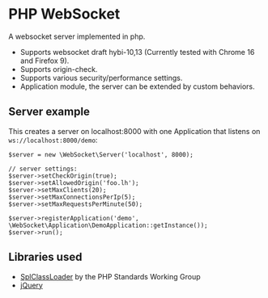 PHP WebSocket
=============
A websocket server implemented in php.

- Supports websocket draft hybi-10,13 (Currently tested with Chrome 16 and Firefox 9).
- Supports origin-check.
- Supports various security/performance settings.
- Application module, the server can be extended by custom behaviors.

## Server example

This creates a server on localhost:8000 with one Application that listens on `ws://localhost:8000/demo`:

	$server = new \WebSocket\Server('localhost', 8000);

	// server settings:	
	$server->setCheckOrigin(true);
	$server->setAllowedOrigin('foo.lh');
	$server->setMaxClients(20);
	$server->setMaxConnectionsPerIp(5);
	$server->setMaxRequestsPerMinute(50);

	$server->registerApplication('demo', \WebSocket\Application\DemoApplication::getInstance());
	$server->run();

## Libraries used

- [SplClassLoader](http://gist.github.com/221634) by the PHP Standards Working Group
- [jQuery](http://jquery.com/)